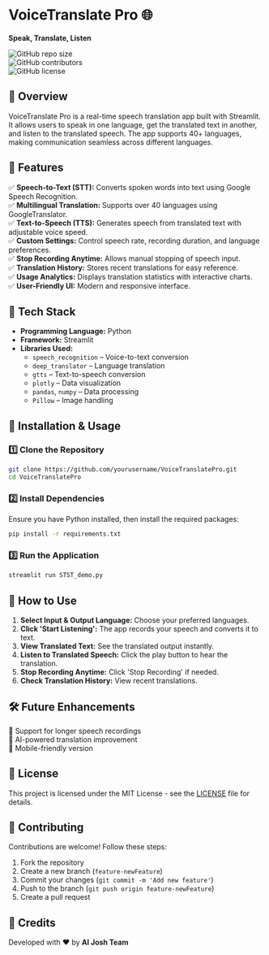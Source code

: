 # VoiceTranslate Pro 🌐  
**Speak, Translate, Listen**  

![GitHub repo size](https://img.shields.io/github/repo-size/yourusername/VoiceTranslatePro)  
![GitHub contributors](https://img.shields.io/github/contributors/yourusername/VoiceTranslatePro)  
![GitHub license](https://img.shields.io/github/license/yourusername/VoiceTranslatePro)  

## 📌 Overview  
VoiceTranslate Pro is a real-time speech translation app built with Streamlit. It allows users to speak in one language, get the translated text in another, and listen to the translated speech. The app supports 40+ languages, making communication seamless across different languages.  

## 🚀 Features  
✅ **Speech-to-Text (STT):** Converts spoken words into text using Google Speech Recognition.  
✅ **Multilingual Translation:** Supports over 40 languages using GoogleTranslator.  
✅ **Text-to-Speech (TTS):** Generates speech from translated text with adjustable voice speed.  
✅ **Custom Settings:** Control speech rate, recording duration, and language preferences.  
✅ **Stop Recording Anytime:** Allows manual stopping of speech input.  
✅ **Translation History:** Stores recent translations for easy reference.  
✅ **Usage Analytics:** Displays translation statistics with interactive charts.  
✅ **User-Friendly UI:** Modern and responsive interface.  

## 🏢 Tech Stack  
- **Programming Language:** Python  
- **Framework:** Streamlit  
- **Libraries Used:**  
  - `speech_recognition` – Voice-to-text conversion  
  - `deep_translator` – Language translation  
  - `gtts` – Text-to-speech conversion  
  - `plotly` – Data visualization  
  - `pandas`, `numpy` – Data processing  
  - `Pillow` – Image handling  

## 🎯 Installation & Usage  
### 1️⃣ Clone the Repository  
```sh  
git clone https://github.com/yourusername/VoiceTranslatePro.git  
cd VoiceTranslatePro  
```

### 2️⃣ Install Dependencies  
Ensure you have Python installed, then install the required packages:  
```sh  
pip install -r requirements.txt  
```

### 3️⃣ Run the Application  
```sh  
streamlit run STST_demo.py  
```

## 🎤 How to Use  
1. **Select Input & Output Language:** Choose your preferred languages.  
2. **Click 'Start Listening':** The app records your speech and converts it to text.  
3. **View Translated Text:** See the translated output instantly.  
4. **Listen to Translated Speech:** Click the play button to hear the translation.  
5. **Stop Recording Anytime:** Click 'Stop Recording' if needed.  
6. **Check Translation History:** View recent translations.  

## 🛠️ Future Enhancements  
🔹 Support for longer speech recordings  
🔹 AI-powered translation improvement  
🔹 Mobile-friendly version  

## 📝 License  
This project is licensed under the MIT License - see the [LICENSE](LICENSE) file for details.  

## 🤝 Contributing  
Contributions are welcome! Follow these steps:  
1. Fork the repository  
2. Create a new branch (`feature-newFeature`)  
3. Commit your changes (`git commit -m 'Add new feature'`)  
4. Push to the branch (`git push origin feature-newFeature`)  
5. Create a pull request  

## 💙 Credits  
Developed with ❤️ by **AI Josh Team**  









